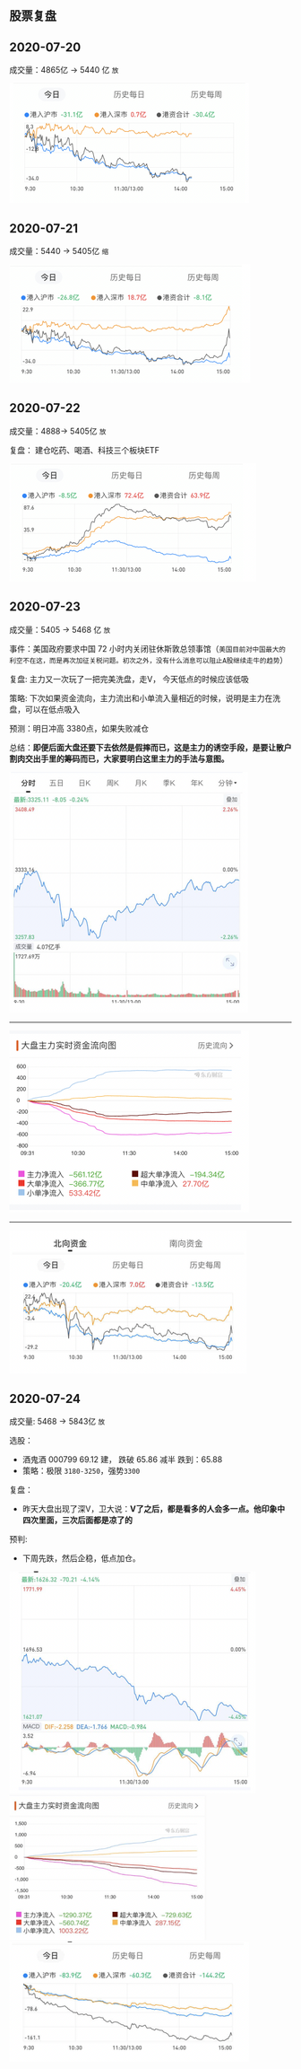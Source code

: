 ## 股票复盘

## 2020-07-20

成交量：4865亿 ->  5440 亿 `放`



<img src="assets/readme/image-20200723102529403.png" alt="image-20200723102529403" style="zoom:50%;" />



## 2020-07-21

成交量：5440 -> 5405亿 `缩`

<img src="assets/readme/image-20200723102425420.png" alt="image-20200723102425420" style="zoom:50%;" />



## 2020-07-22

成交量：4888-> 5405亿   `放`

复盘： 建仓吃药、喝酒、科技三个板块ETF

<img src="assets/readme/clever-mini-2020-07-22.png" alt="image-20200723101616227" style="zoom:50%;" />

## 2020-07-23

成交量：5405  -> 5468 亿  `放`

事件：美国政府要求中国 72 小时内关闭驻休斯敦总领事馆（`美国目前对中国最大的利空不在这，而是再次加征关税问题。初次之外，没有什么消息可以阻止A股继续走牛的趋势`）

复盘: 主力又一次玩了一把完美洗盘，走V， 今天低点的时候应该低吸

策略: 下次如果资金流向，主力流出和小单流入量相近的时候，说明是主力在洗盘，可以在低点吸入

预测：明日冲高 3380点，如果失败减仓

总结：**即便后面大盘还要下去依然是假摔而已，这是主力的诱空手段，是要让散户割肉交出手里的筹码而已，大家要明白这里主力的手法与意图。**

<img src="assets/readme/image-20200723152743120.png" alt="image-20200723152743120" style="zoom:50%;" />

---

<img src="assets/readme/image-20200723160721752.png" alt="image-20200723160721752" style="zoom:50%;" />

---

<img src="assets/readme/image-20200723152230602.png" alt="image-20200723152230602" style="zoom:50%;" />

## 2020-07-24

成交量:  5468  ->  5843亿 `放`

选股：

* 酒鬼酒 000799   69.12 建， 跌破 65.86 减半  跌到：65.88
* 策略：极限 `3180-3250`，强势`3300`

复盘：

* 昨天大盘出现了深V，卫大说：**V了之后，都是看多的人会多一点。他印象中四次里面，三次后面都是凉了的**

预判: 

* 下周先跌，然后企稳，低点加仓。

<img src="assets/readme/image-20200724160949512.png" alt="image-20200724160949512" style="zoom:50%;" />

<img src="assets/readme/image-20200724161024581.png" alt="image-20200724161024581" style="zoom:50%;" />

<img src="assets/readme/image-20200724161215158.png" alt="image-20200724161215158" style="zoom:50%;" />